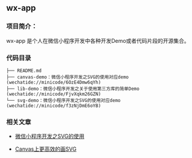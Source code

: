 ## wx-app


### 项目简介：

wx-app 是个人在微信小程序开发中各种开发Demo或者代码片段的开源集合。

### 代码目录

	├── README.md
	├── canvas-demo：微信小程序开发之SVG的使用对应demo (wechatide://minicode/6OzE4Dmw6qYh)
	├── lib-demo：微信小程序开发之关于使用第三方库的简单Demo (wechatide://minicode/FjvXqkm26GZN)
	└── svg-demo：微信小程序开发之SVG的使用对应demo (wechatide://minicode/f3zNjDmE6oYB)

### 相关文章

- [微信小程序开发之SVG的使用](http://blog.bihe0832.com/svg.html)

- [Canvas上更高效的画SVG](http://blog.bihe0832.com/svg-canvas.html)
